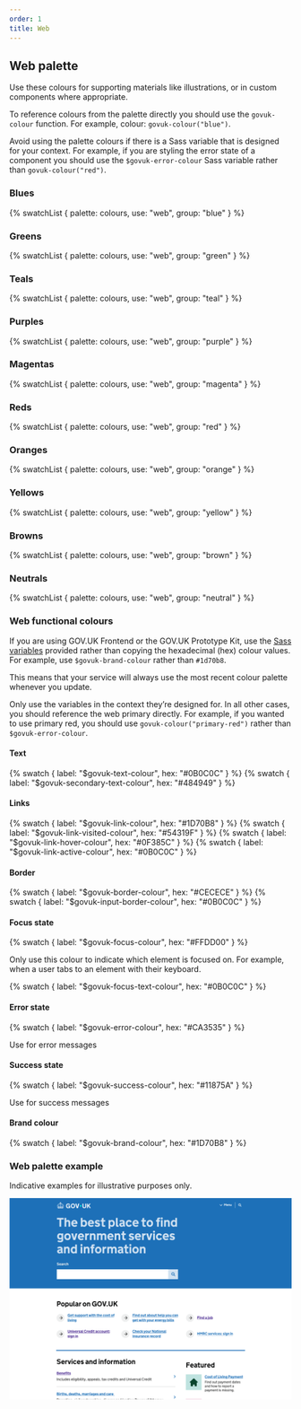 ```yaml
---
order: 1
title: Web
---
```


## Web palette

Use these colours for supporting materials like illustrations, or in custom components where appropriate.

To reference colours from the palette directly you should use the `govuk-colour` function. For example, colour: `govuk-colour("blue")`.

Avoid using the palette colours if there is a Sass variable that is designed for your context. For example, if you are styling the error state of a component you should use the `$govuk-error-colour` Sass variable rather than `govuk-colour("red")`.

### Blues

{% swatchList { palette: colours, use: "web", group: "blue" } %}

### Greens

{% swatchList { palette: colours, use: "web", group: "green" } %}

### Teals

{% swatchList { palette: colours, use: "web", group: "teal" } %}

### Purples

{% swatchList { palette: colours, use: "web", group: "purple" } %}

### Magentas

{% swatchList { palette: colours, use: "web", group: "magenta" } %}

### Reds

{% swatchList { palette: colours, use: "web", group: "red" } %}

### Oranges

{% swatchList { palette: colours, use: "web", group: "orange" } %}

### Yellows

{% swatchList { palette: colours, use: "web", group: "yellow" } %}

### Browns

{% swatchList { palette: colours, use: "web", group: "brown" } %}

### Neutrals

{% swatchList { palette: colours, use: "web", group: "neutral" } %}

### Web functional colours

If you are using GOV.UK Frontend or the GOV.UK Prototype Kit, use the [Sass variables](https://frontend.design-system.service.gov.uk/sass-api-reference/#colours) provided rather than copying the hexadecimal (hex) colour values. For example, use `$govuk-brand-colour` rather than `#1d70b8`.

This means that your service will always use the most recent colour palette whenever you update.

Only use the variables in the context they’re designed for. In all other cases, you should reference the web primary directly. For example, if you wanted to use primary red, you should use `govuk-colour("primary-red")` rather than `$govuk-error-colour`.

#### Text

{% swatch { label: "$govuk-text-colour", hex: "#0B0C0C" } %}
{% swatch { label: "$govuk-secondary-text-colour", hex: "#484949" } %}

#### Links

{% swatch { label: "$govuk-link-colour", hex: "#1D70B8" } %}
{% swatch { label: "$govuk-link-visited-colour", hex: "#54319F" } %}
{% swatch { label: "$govuk-link-hover-colour", hex: "#0F385C" } %}
{% swatch { label: "$govuk-link-active-colour", hex: "#0B0C0C" } %}

#### Border

{% swatch { label: "$govuk-border-colour", hex: "#CECECE" } %}
{% swatch { label: "$govuk-input-border-colour", hex: "#0B0C0C" } %}

#### Focus state

{% swatch { label: "$govuk-focus-colour", hex: "#FFDD00" } %}

Only use this colour to indicate which element is focused on. For example, when a user tabs to an element with their keyboard.

{% swatch { label: "$govuk-focus-text-colour", hex: "#0B0C0C" } %}

#### Error state

{% swatch { label: "$govuk-error-colour", hex: "#CA3535" } %}

Use for error messages

#### Success state

{% swatch { label: "$govuk-success-colour", hex: "#11875A" } %}

Use for success messages

#### Brand colour

{% swatch { label: "$govuk-brand-colour", hex: "#1D70B8" } %}

### Web palette example

Indicative examples for illustrative purposes only.

![TODO](./example.png)
